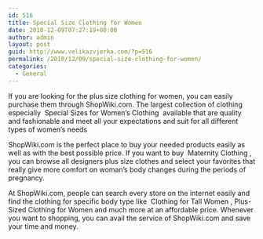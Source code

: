 ```yaml
---
id: 516
title: Special Size Clothing for Women
date: 2010-12-09T07:27:19+00:00
author: admin
layout: post
guid: http://www.velikazvjerka.com/?p=516
permalink: /2010/12/09/special-size-clothing-for-women/
categories:
  - General
---
```

If you are looking for the plus size clothing for women, you can easily purchase them through ShopWiki.com. The largest collection of clothing especially &nbsp;Special Sizes for Women&#8217;s Clothing&nbsp; available that are quality and fashionable and meet all your expectations and suit for all different types of women&#8217;s needs

ShopWiki.com is the perfect place to buy your needed products easily as well as with the best possible price. If you want to buy &nbsp;Maternity Clothing&nbsp;, you can browse all designers plus size clothes and select your favorites that really give more comfort on woman&#8217;s body changes during the periods of pregnancy.

At ShopWiki.com, people can search every store on the internet easily and find the clothing for specific body type like &nbsp;Clothing for Tall Women&nbsp;, Plus-Sized Clothing for Women and much more at an affordable price. Whenever you want to shopping, you can avail the service of ShopWiki.com and save your time and money.
